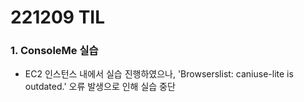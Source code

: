 # 221209 TIL
### 1. ConsoleMe 실습
* EC2 인스턴스 내에서 실습 진행하였으나, 'Browserslist: caniuse-lite is outdated.' 오류 발생으로 인해 실습 중단